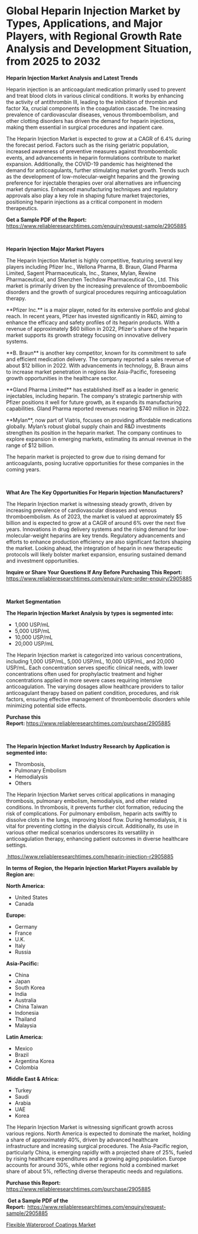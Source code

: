 <p><h1>Global Heparin Injection Market by Types, Applications, and Major Players, with Regional Growth Rate Analysis and Development Situation, from 2025 to 2032</h1></p><p><strong>Heparin Injection Market Analysis and Latest Trends</strong></p>
<p><p>Heparin injection is an anticoagulant medication primarily used to prevent and treat blood clots in various clinical conditions. It works by enhancing the activity of antithrombin III, leading to the inhibition of thrombin and factor Xa, crucial components in the coagulation cascade. The increasing prevalence of cardiovascular diseases, venous thromboembolism, and other clotting disorders has driven the demand for heparin injections, making them essential in surgical procedures and inpatient care.</p><p>The Heparin Injection Market is expected to grow at a CAGR of 6.4% during the forecast period. Factors such as the rising geriatric population, increased awareness of preventive measures against thromboembolic events, and advancements in heparin formulations contribute to market expansion. Additionally, the COVID-19 pandemic has heightened the demand for anticoagulants, further stimulating market growth. Trends such as the development of low-molecular-weight heparins and the growing preference for injectable therapies over oral alternatives are influencing market dynamics. Enhanced manufacturing techniques and regulatory approvals also play a key role in shaping future market trajectories, positioning heparin injections as a critical component in modern therapeutics.</p></p>
<p><strong>Get a Sample PDF of the Report:&nbsp;</strong> <a href="https://www.reliableresearchtimes.com/enquiry/request-sample/2905885?utm_campaign=3223&utm_medium=2&utm_source=Github&utm_content=ia&utm_term=12032025&utm_id=heparin-injection">https://www.reliableresearchtimes.com/enquiry/request-sample/2905885</a></p>
<p>&nbsp;</p>
<p><strong>Heparin Injection Major Market Players</strong></p>
<p><p>The Heparin Injection Market is highly competitive, featuring several key players including Pfizer Inc., Wellona Pharma, B. Braun, Gland Pharma Limited, Sagent Pharmaceuticals, Inc., Stanex, Mylan, Rewine Pharmaceutical, and Shenzhen Techdow Pharmaceutical Co., Ltd. This market is primarily driven by the increasing prevalence of thromboembolic disorders and the growth of surgical procedures requiring anticoagulation therapy.</p><p>**Pfizer Inc.** is a major player, noted for its extensive portfolio and global reach. In recent years, Pfizer has invested significantly in R&D, aiming to enhance the efficacy and safety profiles of its heparin products. With a revenue of approximately $60 billion in 2022, Pfizer's share of the heparin market supports its growth strategy focusing on innovative delivery systems.</p><p>**B. Braun** is another key competitor, known for its commitment to safe and efficient medication delivery. The company reported a sales revenue of about $12 billion in 2022. With advancements in technology, B. Braun aims to increase market penetration in regions like Asia-Pacific, foreseeing growth opportunities in the healthcare sector.</p><p>**Gland Pharma Limited** has established itself as a leader in generic injectables, including heparin. The company's strategic partnership with Pfizer positions it well for future growth, as it expands its manufacturing capabilities. Gland Pharma reported revenues nearing $740 million in 2022.</p><p>**Mylan**, now part of Viatris, focuses on providing affordable medications globally. Mylan’s robust global supply chain and R&D investments strengthen its position in the heparin market. The company continues to explore expansion in emerging markets, estimating its annual revenue in the range of $12 billion.</p><p>The heparin market is projected to grow due to rising demand for anticoagulants, posing lucrative opportunities for these companies in the coming years.</p></p>
<p>&nbsp;</p>
<p><strong>What Are The Key Opportunities For Heparin Injection Manufacturers?</strong></p>
<p><p>The Heparin Injection market is witnessing steady growth, driven by increasing prevalence of cardiovascular diseases and venous thromboembolism. As of 2023, the market is valued at approximately $5 billion and is expected to grow at a CAGR of around 6% over the next five years. Innovations in drug delivery systems and the rising demand for low-molecular-weight heparins are key trends. Regulatory advancements and efforts to enhance production efficiency are also significant factors shaping the market. Looking ahead, the integration of heparin in new therapeutic protocols will likely bolster market expansion, ensuring sustained demand and investment opportunities.</p></p>
<p><strong>Inquire or Share Your Questions If Any Before Purchasing This Report:</strong> <a href="https://www.reliableresearchtimes.com/enquiry/pre-order-enquiry/2905885?utm_campaign=3223&utm_medium=2&utm_source=Github&utm_content=ia&utm_term=12032025&utm_id=heparin-injection">https://www.reliableresearchtimes.com/enquiry/pre-order-enquiry/2905885</a></p>
<p>&nbsp;</p>
<p><strong>Market Segmentation</strong></p>
<p><strong>The Heparin Injection Market Analysis by types is segmented into:</strong></p>
<p><ul><li>1,000 USP/mL</li><li>5,000 USP/mL</li><li>10,000 USP/mL</li><li>20,000 USP/mL</li></ul></p>
<p><p>The Heparin Injection market is categorized into various concentrations, including 1,000 USP/mL, 5,000 USP/mL, 10,000 USP/mL, and 20,000 USP/mL. Each concentration serves specific clinical needs, with lower concentrations often used for prophylactic treatment and higher concentrations applied in more severe cases requiring intensive anticoagulation. The varying dosages allow healthcare providers to tailor anticoagulant therapy based on patient condition, procedures, and risk factors, ensuring effective management of thromboembolic disorders while minimizing potential side effects.</p></p>
<p><strong>Purchase this Report:&nbsp;</strong><a href="https://www.reliableresearchtimes.com/purchase/2905885?utm_campaign=3223&utm_medium=2&utm_source=Github&utm_content=ia&utm_term=12032025&utm_id=heparin-injection">https://www.reliableresearchtimes.com/purchase/2905885</a></p>
<p>&nbsp;</p>
<p><strong>The Heparin Injection Market Industry Research by Application is segmented into:</strong></p>
<p><ul><li>Thrombosis,</li><li>Pulmonary Embolism</li><li>Hemodialysis</li><li>Others</li></ul></p>
<p><p>The Heparin Injection Market serves critical applications in managing thrombosis, pulmonary embolism, hemodialysis, and other related conditions. In thrombosis, it prevents further clot formation, reducing the risk of complications. For pulmonary embolism, heparin acts swiftly to dissolve clots in the lungs, improving blood flow. During hemodialysis, it is vital for preventing clotting in the dialysis circuit. Additionally, its use in various other medical scenarios underscores its versatility in anticoagulation therapy, enhancing patient outcomes in diverse healthcare settings.</p></p>
<p><a href="https://www.reliableresearchtimes.com/heparin-injection-r2905885?utm_campaign=3223&utm_medium=2&utm_source=Github&utm_content=ia&utm_term=12032025&utm_id=heparin-injection">&nbsp;https://www.reliableresearchtimes.com/heparin-injection-r2905885</a></p>
<p><strong>In terms of Region, the Heparin Injection Market Players available by Region are:</strong></p>
<p>
    <p> <strong> North America: </strong>
        <ul>
            <li>United States</li>
            <li>Canada</li>
        </ul>
        </p> 
    <p> <strong> Europe: </strong>
        <ul>
            <li>Germany</li>
            <li>France</li>
            <li>U.K.</li>
            <li>Italy</li>
            <li>Russia</li>
        </ul>
        </p> 
    <p> <strong> Asia-Pacific: </strong>
        <ul>
            <li>China</li>
            <li>Japan</li>
            <li>South Korea</li>
            <li>India</li>
            <li>Australia</li>
            <li>China Taiwan</li>
            <li>Indonesia</li>
            <li>Thailand</li>
            <li>Malaysia</li>
        </ul>
        </p> 
    <p> <strong> Latin America: </strong>
        <ul>
            <li>Mexico</li>
            <li>Brazil</li>
            <li>Argentina Korea</li>
            <li>Colombia</li>
        </ul>
        </p> 
    <p> <strong> Middle East & Africa: </strong>
        <ul>
            <li>Turkey</li>
            <li>Saudi</li>
            <li>Arabia</li>
            <li>UAE</li>
            <li>Korea</li>
        </ul>
    </p>
    </p>
<p><p>The Heparin Injection Market is witnessing significant growth across various regions. North America is expected to dominate the market, holding a share of approximately 40%, driven by advanced healthcare infrastructure and increasing surgical procedures. The Asia-Pacific region, particularly China, is emerging rapidly with a projected share of 25%, fueled by rising healthcare expenditures and a growing aging population. Europe accounts for around 30%, while other regions hold a combined market share of about 5%, reflecting diverse therapeutic needs and regulations.</p></p>
<p><strong>Purchase this Report: </strong><a href="https://www.reliableresearchtimes.com/purchase/2905885?utm_campaign=3223&utm_medium=2&utm_source=Github&utm_content=ia&utm_term=12032025&utm_id=heparin-injection">https://www.reliableresearchtimes.com/purchase/2905885</a></p>
<p>&nbsp;<strong>Get a Sample PDF of the Report:&nbsp;&nbsp;</strong><a href="https://www.reliableresearchtimes.com/enquiry/request-sample/2905885?utm_campaign=3223&utm_medium=2&utm_source=Github&utm_content=ia&utm_term=12032025&utm_id=heparin-injection">https://www.reliableresearchtimes.com/enquiry/request-sample/2905885</a></p>
<p><strong></strong></p>
<p><p><a href="https://github.com/danitkeavyx7/Market-Research-Report-List-1/blob/main/flexible-waterproof-coatings-market.md?utm_campaign=3223&utm_medium=2&utm_source=Github&utm_content=ia&utm_term=12032025&utm_id=heparin-injection">Flexible Waterproof Coatings Market</a></p></p>